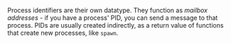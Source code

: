 Process identifiers are their own datatype. They function as _mailbox addresses_ - if you have a process' PID, you can send a message to that process. PIDs are usually created indirectly, as a return value of functions that create new processes, like `spawn`.
